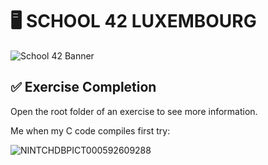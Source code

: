 # 🖥️ SCHOOL 42 LUXEMBOURG

![School 42 Banner](https://github.com/user-attachments/assets/c6e96460-b842-44cd-b649-375a506d1572)

## ✅ Exercise Completion
Open the root folder of an exercise to see more information.

Me when my C code compiles first try:

![NINTCHDBPICT000592609288](https://github.com/user-attachments/assets/9cc77c9f-3412-48a0-9a1d-d339f0264aa9)
